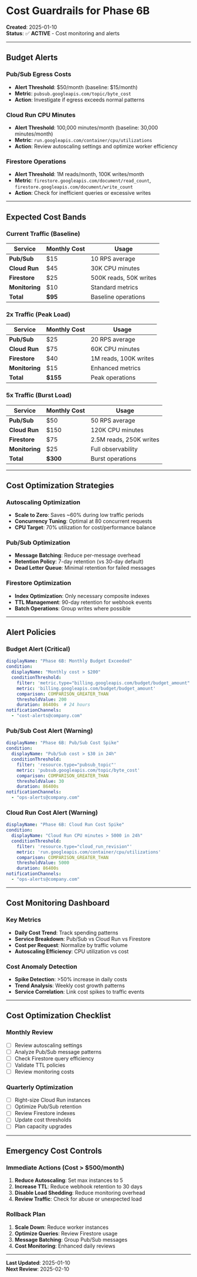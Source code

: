 # Cost Guardrails for Phase 6B

**Created**: 2025-01-10  
**Status**: ✅ **ACTIVE** - Cost monitoring and alerts

---

## Budget Alerts

### Pub/Sub Egress Costs
- **Alert Threshold**: $50/month (baseline: $15/month)
- **Metric**: `pubsub.googleapis.com/topic/byte_cost`
- **Action**: Investigate if egress exceeds normal patterns

### Cloud Run CPU Minutes
- **Alert Threshold**: 100,000 minutes/month (baseline: 30,000 minutes/month)
- **Metric**: `run.googleapis.com/container/cpu/utilizations`
- **Action**: Review autoscaling settings and optimize worker efficiency

### Firestore Operations
- **Alert Threshold**: 1M reads/month, 100K writes/month
- **Metric**: `firestore.googleapis.com/document/read_count`, `firestore.googleapis.com/document/write_count`
- **Action**: Check for inefficient queries or excessive writes

---

## Expected Cost Bands

### Current Traffic (Baseline)
| Service | Monthly Cost | Usage |
|---------|-------------|-------|
| **Pub/Sub** | $15 | 10 RPS average |
| **Cloud Run** | $45 | 30K CPU minutes |
| **Firestore** | $25 | 500K reads, 50K writes |
| **Monitoring** | $10 | Standard metrics |
| **Total** | **$95** | Baseline operations |

### 2x Traffic (Peak Load)
| Service | Monthly Cost | Usage |
|---------|-------------|-------|
| **Pub/Sub** | $25 | 20 RPS average |
| **Cloud Run** | $75 | 60K CPU minutes |
| **Firestore** | $40 | 1M reads, 100K writes |
| **Monitoring** | $15 | Enhanced metrics |
| **Total** | **$155** | Peak operations |

### 5x Traffic (Burst Load)
| Service | Monthly Cost | Usage |
|---------|-------------|-------|
| **Pub/Sub** | $50 | 50 RPS average |
| **Cloud Run** | $150 | 120K CPU minutes |
| **Firestore** | $75 | 2.5M reads, 250K writes |
| **Monitoring** | $25 | Full observability |
| **Total** | **$300** | Burst operations |

---

## Cost Optimization Strategies

### Autoscaling Optimization
- **Scale to Zero**: Saves ~60% during low traffic periods
- **Concurrency Tuning**: Optimal at 80 concurrent requests
- **CPU Target**: 70% utilization for cost/performance balance

### Pub/Sub Optimization
- **Message Batching**: Reduce per-message overhead
- **Retention Policy**: 7-day retention (vs 30-day default)
- **Dead Letter Queue**: Minimal retention for failed messages

### Firestore Optimization
- **Index Optimization**: Only necessary composite indexes
- **TTL Management**: 90-day retention for webhook events
- **Batch Operations**: Group writes where possible

---

## Alert Policies

### Budget Alert (Critical)
```yaml
displayName: "Phase 6B: Monthly Budget Exceeded"
condition:
  displayName: "Monthly cost > $200"
  conditionThreshold:
    filter: 'metric.type="billing.googleapis.com/budget/budget_amount"'
    metric: 'billing.googleapis.com/budget/budget_amount'
    comparison: COMPARISON_GREATER_THAN
    thresholdValue: 200
    duration: 86400s  # 24 hours
notificationChannels:
  - "cost-alerts@company.com"
```

### Pub/Sub Cost Alert (Warning)
```yaml
displayName: "Phase 6B: Pub/Sub Cost Spike"
condition:
  displayName: "Pub/Sub cost > $30 in 24h"
  conditionThreshold:
    filter: 'resource.type="pubsub_topic"'
    metric: 'pubsub.googleapis.com/topic/byte_cost'
    comparison: COMPARISON_GREATER_THAN
    thresholdValue: 30
    duration: 86400s
notificationChannels:
  - "ops-alerts@company.com"
```

### Cloud Run Cost Alert (Warning)
```yaml
displayName: "Phase 6B: Cloud Run Cost Spike"
condition:
  displayName: "Cloud Run CPU minutes > 5000 in 24h"
  conditionThreshold:
    filter: 'resource.type="cloud_run_revision"'
    metric: 'run.googleapis.com/container/cpu/utilizations'
    comparison: COMPARISON_GREATER_THAN
    thresholdValue: 5000
    duration: 86400s
notificationChannels:
  - "ops-alerts@company.com"
```

---

## Cost Monitoring Dashboard

### Key Metrics
- **Daily Cost Trend**: Track spending patterns
- **Service Breakdown**: Pub/Sub vs Cloud Run vs Firestore
- **Cost per Request**: Normalize by traffic volume
- **Autoscaling Efficiency**: CPU utilization vs cost

### Cost Anomaly Detection
- **Spike Detection**: >50% increase in daily costs
- **Trend Analysis**: Weekly cost growth patterns
- **Service Correlation**: Link cost spikes to traffic events

---

## Cost Optimization Checklist

### Monthly Review
- [ ] Review autoscaling settings
- [ ] Analyze Pub/Sub message patterns
- [ ] Check Firestore query efficiency
- [ ] Validate TTL policies
- [ ] Review monitoring costs

### Quarterly Optimization
- [ ] Right-size Cloud Run instances
- [ ] Optimize Pub/Sub retention
- [ ] Review Firestore indexes
- [ ] Update cost thresholds
- [ ] Plan capacity upgrades

---

## Emergency Cost Controls

### Immediate Actions (Cost > $500/month)
1. **Reduce Autoscaling**: Set max instances to 5
2. **Increase TTL**: Reduce webhook retention to 30 days
3. **Disable Load Shedding**: Reduce monitoring overhead
4. **Review Traffic**: Check for abuse or unexpected load

### Rollback Plan
1. **Scale Down**: Reduce worker instances
2. **Optimize Queries**: Review Firestore usage
3. **Message Batching**: Group Pub/Sub messages
4. **Cost Monitoring**: Enhanced daily reviews

---

**Last Updated**: 2025-01-10  
**Next Review**: 2025-02-10
